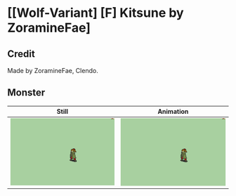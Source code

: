 # [\[Wolf-Variant\] \[F\] Kitsune by ZoramineFae]

## Credit

Made by ZoramineFae, Clendo.

## Monster

| Still | Animation |
| :---: | :-------: |
| ![Monster still](./Monster_000.png) | ![Monster animation](./Monster.gif) |
